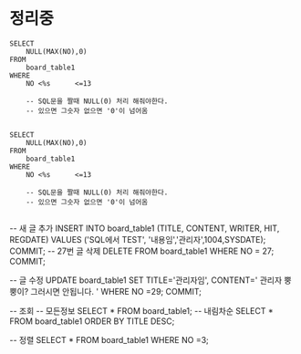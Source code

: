 
# 정리중



```
SELECT
    NULL(MAX(NO),0)
FROM
    board_table1
WHERE
    NO <%s      <=13
    
    -- SQL문을 짤때 NULL(0) 처리 해줘야한다. 
    -- 있으면 그숫자 없으면 '0'이 넘어옴
    
```


```
SELECT
    NULL(MAX(NO),0)
FROM
    board_table1
WHERE
    NO <%s      <=13
    
    -- SQL문을 짤때 NULL(0) 처리 해줘야한다. 
    -- 있으면 그숫자 없으면 '0'이 넘어옴
    
```


-- 새 글 추가 
INSERT INTO board_table1
    (TITLE, CONTENT, WRITER, HIT, REGDATE)
VALUES
    ('SQL에서 TEST', '내용임','관리자',1004,SYSDATE);
COMMIT;
-- 27번 글 삭제
DELETE FROM board_table1 WHERE NO = 27;
COMMIT;

-- 글 수정 
UPDATE board_table1 SET TITLE='관리자임', CONTENT=' 관리자 뿡뿡이? 그러시면 안됩니다. ' WHERE NO =29;
COMMIT;

-- 조회
-- 모든정보
SELECT * FROM board_table1;
-- 내림차순
SELECT * FROM board_table1 ORDER BY TITLE DESC;

-- 정렬
SELECT * FROM board_table1 WHERE NO =3;
